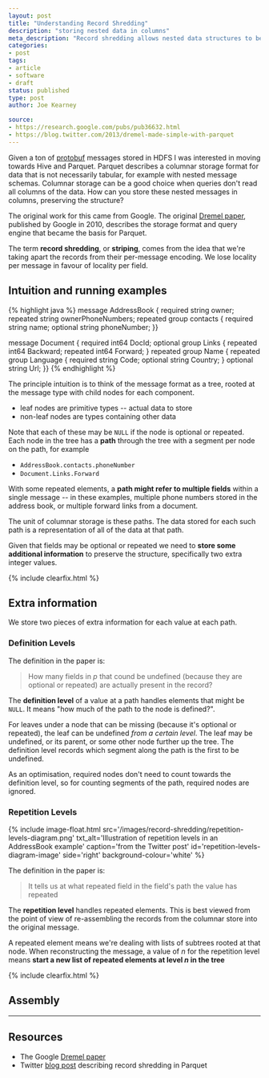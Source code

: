 ```yaml
---
layout: post
title: "Understanding Record Shredding"
description: "storing nested data in columns"
meta_description: "Record shredding allows nested data structures to be considered in a sort-of-tabular way, and stored in a columnar data store. This post describes the intuition behind how this can be done preserving message structure, from Dremel and Parquet."
categories:
- post
tags:
- article
- software
- draft
status: published
type: post
author: Joe Kearney

source:
- https://research.google.com/pubs/pub36632.html
- https://blog.twitter.com/2013/dremel-made-simple-with-parquet
---
```


Given a ton of [protobuf][protobuf] messages stored in HDFS I was interested in moving towards Hive and Parquet. Parquet describes a columnar storage format for data that is not necessarily tabular, for example with nested message schemas. Columnar storage can be a good choice when queries don't read all columns of the data. How can you store these nested messages in columns, preserving the structure?

The original work for this came from Google. The original [Dremel paper][dremel-paper], published by Google in 2010, describes the storage format and query engine that became the basis for Parquet.

The term **record shredding**, or **striping**, comes from the idea that we're taking apart the records from their per-message encoding. We lose locality per message in favour of locality per field.

## Intuition and running examples

<div class="inline-image-right">
{% highlight java %}
message AddressBook {
  required string owner;
  repeated string ownerPhoneNumbers;
  repeated group contacts {
    required string name;
    optional string phoneNumber; }}

message Document {
  required int64 DocId;
  optional group Links {
    repeated int64 Backward;
    repeated int64 Forward; }
  repeated group Name {
    repeated group Language {
      required string Code;
      optional string Country; }
    optional string Url; }}
{% endhighlight %}
</div>

The principle intuition is to think of the message format as a tree, rooted at the message type with child nodes for each component.

* leaf nodes are primitive types -- actual data to store
* non-leaf nodes are types containing other data

Note that each of these may be `NULL` if the node is optional or repeated. Each node in the tree has a **path** through the tree with a segment per node on the path, for example

* `AddressBook.contacts.phoneNumber`
* `Document.Links.Forward`

With some repeated elements, a **path might refer to multiple fields** within a single message -- in these examples, multiple phone numbers stored in the address book, or multiple forward links from a document.

The unit of columnar storage is these paths. The data stored for each such path is a representation of all of the data at that path.

Given that fields may be optional or repeated we need to **store some additional information** to preserve the structure, specifically two extra integer values.

{% include clearfix.html %}

## Extra information

We store two pieces of extra information for each value at each path.

### Definition Levels

The definition in the paper is:

> How many fields in _p_ that cound be undefined (because they are optional or repeated) are actually present in the record?

The **definition level** of a value at a path handles elements that might be `NULL`. It means "how much of the path to the node is defined?".

For leaves under a node that can be missing (because it's optional or repeated), the leaf can be undefined _from a certain level_. The leaf may be undefined, or its parent, or some other node further up the tree. The definition level records which segment along the path is the first to be undefined.

As an optimisation, required nodes don't need to count towards the definition level, so for counting segments of the path, required nodes are ignored.

### Repetition Levels

{% include image-float.html src='/images/record-shredding/repetition-levels-diagram.png' txt_alt='Illustration of repetition levels in an AddressBook example' caption='from the Twitter post' id='repetition-levels-diagram-image' side='right' background-colour='white' %}

The definition in the paper is:

> It tells us at what repeated field in the field's path the value has repeated

The **repetition level** handles repeated elements. This is best viewed from the point of view of re-assembling the records from the columnar store into the original message.

A repeated element means we're dealing with lists of subtrees rooted at that node. When reconstructing the message, a value of _n_ for the repetition level means **start a new list of repeated elements at level _n_ in the tree**

{% include clearfix.html %}

## Assembly

***

## Resources

* The Google [Dremel paper][dremel-paper]
* Twitter [blog post][twitter-parquet] describing record shredding in Parquet

[dremel-paper]: https://research.google.com/pubs/pub36632.html
[twitter-parquet]: https://blog.twitter.com/2013/dremel-made-simple-with-parquet
[protobuf]: https://developers.google.com/protocol-buffers/
